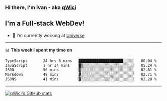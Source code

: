 ### Hi there, I'm Ivan - aka [qWici][website]

## I'm a Full-stack WebDev!
- 🔭 I’m currently working at [Universe][universe]

---

📊 **This week I spent my time on**
<!--START_SECTION:waka-->

```txt
TypeScript       24 hrs 5 mins   ████████████████████░░░░░   80.04 %
JavaScript       1 hr 34 mins    █▒░░░░░░░░░░░░░░░░░░░░░░░   05.24 %
JSON             50 mins         ▓░░░░░░░░░░░░░░░░░░░░░░░░   02.81 %
Markdown         49 mins         ▓░░░░░░░░░░░░░░░░░░░░░░░░   02.71 %
JSON5            41 mins         ▓░░░░░░░░░░░░░░░░░░░░░░░░   02.28 %
```

<!--END_SECTION:waka-->

---

[![qWici's GitHub stats](https://github-readme-stats.vercel.app/api?username=qWici)](https://github.com/qWici/github-readme-stats)

[website]: https://devkucher.com
[twitter]: https://twitter.com/KucherDev
[linkedin]: https://www.linkedin.com/in/ivankucher
[universe]: https://universeapps.limited
